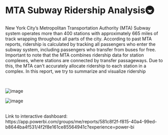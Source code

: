 # MTA Subway Ridership Analysis🚇

New York City’s Metropolitan Transportation Authority (MTA) Subway system operates more than 400 stations with approximately 665 miles of track wrapping throughout all parts of the city.  According to past MTA reports, ridership is calculated by tracking all passengers who enter the subway system, including passengers who transfer from buses for free. Important to note that the MTA combines ridership data for station complexes, where stations are connected by transfer passageways. Due to this, the MTA can't accurately allocate ridership to each station in a complex. In this report, we try to summarize and visualize ridership 

<br>

![image](https://github.com/user-attachments/assets/980ea624-24e8-4b69-abfc-b723f8a16894)

![image](https://github.com/user-attachments/assets/30c4f6da-f6ef-41d7-8750-2bdb77893fcf)

<br>
Link to interactive dashboard: https://app.powerbi.com/groups/me/reports/581c8f2f-f815-40a4-99ed-b8644ba4f531/4f2f8e161ce85564941c?experience=power-bi
